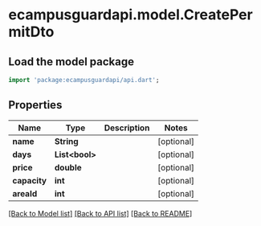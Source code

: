 # ecampusguardapi.model.CreatePermitDto

## Load the model package
```dart
import 'package:ecampusguardapi/api.dart';
```

## Properties
Name | Type | Description | Notes
------------ | ------------- | ------------- | -------------
**name** | **String** |  | [optional] 
**days** | **List&lt;bool&gt;** |  | [optional] 
**price** | **double** |  | [optional] 
**capacity** | **int** |  | [optional] 
**areaId** | **int** |  | [optional] 

[[Back to Model list]](../README.md#documentation-for-models) [[Back to API list]](../README.md#documentation-for-api-endpoints) [[Back to README]](../README.md)


